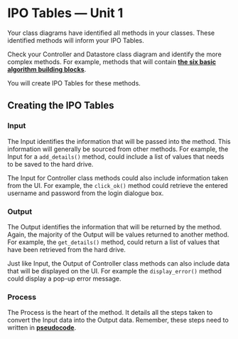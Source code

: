 # IPO Tables &mdash; Unit 1

Your class diagrams have identified all methods in your classes. These identified methods will inform your IPO Tables.

Check your Controller and Datastore class diagram and identify the more complex methods. For example, methods that will contain **[the six basic algorithm building blocks](../2_concepts/2-1_basic_features.md)**.

You will create IPO Tables for these methods.

## Creating the IPO Tables

### Input

The Input identifies the information that will be passed into the method. This information will generally be sourced from other methods. For example, the Input for a `add_details()` method, could include a list of values that needs to be saved to the hard drive.

The Input for Controller class methods could also include information taken from the UI. For example, the `click_ok()` method could retrieve the entered username and password from the login dialogue box.

### Output

The Output identifies the information that will be returned by the method. Again, the majority of the Output will be values returned to another method. For example, the `get_details()` method, could return a list of values that have been retrieved from the hard drive.

Just like Input, the Output of Controller class methods can also include data that will be displayed on the UI. For example the `display_error()` method could display a pop-up error message.

### Process

The Process is the heart of the method. It details all the steps taken to convert the Input data into the Output data. Remember, these steps need to written in **[pseudocode](../2_concepts/2-4_pseudocode.md)**.